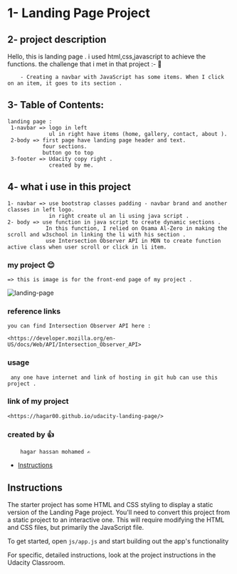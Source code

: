 # 1- Landing Page Project 

## 2- project description

   Hello, this is landing page . i used html,css,javascript to achieve the functions.
   the challenge that i met in that project :- :bookmark_tabs:

        - Creating a navbar with JavaScript has some items. When I click on an item, it goes to its section .

## 3- Table of Contents:

    landing page : 
     1-navbar => logo in left 
                 ul in right have items (home, gallery, contact, about ).
     2-body => first page have landing page header and text.
               four sections.
               button go to top
     3-footer => Udacity copy right .
                 created by me.

## 4- what i use in this project

    1- navbar => use bootstrap classes padding - navbar brand and another classes in left logo.
                 in right create ul an li using java script .
    2- body => use function in java script to create dynamic sections .
                In this function, I relied on Osama Al-Zero in making the scroll and w3school in linking the li with his section .
                use Intersection Observer API in MDN to create function active class when user scroll or click in li item.

### my project 😊

    => this is image is for the front-end page of my project . 

   ![landing-page](https://user-images.githubusercontent.com/108625756/213463936-f6d6fdee-0a6e-45b2-9f17-2564e02a3eff.jpeg)

   

### reference links 

    you can find Intersection Observer API here :
    
    <https://developer.mozilla.org/en-US/docs/Web/API/Intersection_Observer_API> 

### usage 
     
     any one have internet and link of hosting in git hub can use this project .

### link of my project

    <https://hagar00.github.io/udacity-landing-page/>

### created by 👍

        hagar hassan mohamed ✍️


* [Instructions](#instructions)

## Instructions

The starter project has some HTML and CSS styling to display a static version of the Landing Page project. You'll need to convert this project from a static project to an interactive one. This will require modifying the HTML and CSS files, but primarily the JavaScript file.

To get started, open `js/app.js` and start building out the app's functionality

For specific, detailed instructions, look at the project instructions in the Udacity Classroom.
